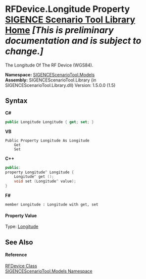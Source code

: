 # RFDevice.Longitude Property <a href="https://github.com/ObiWanLansi/SIGENCE-Scenario-Tool">SIGENCE Scenario Tool Library Home</a> _**\[This is preliminary documentation and is subject to change.\]**_

The Longitude Of The RF Device (WGS84).

**Namespace:**&nbsp;<a href="f93b21e6-e11a-5c2f-6a3f-e615945fd019.md">SIGENCEScenarioTool.Models</a><br />**Assembly:**&nbsp;SIGENCEScenarioTool.Library (in SIGENCEScenarioTool.Library.dll) Version: 1.5.0.0 (1.5)

## Syntax

**C#**<br />
``` C#
public Longitude Longitude { get; set; }
```

**VB**<br />
``` VB
Public Property Longitude As Longitude
	Get
	Set
```

**C++**<br />
``` C++
public:
property Longitude^ Longitude {
	Longitude^ get ();
	void set (Longitude^ value);
}
```

**F#**<br />
``` F#
member Longitude : Longitude with get, set

```


#### Property Value
Type: <a href="749ae69d-e9d0-c364-2437-b0646dc4afeb.md">Longitude</a>

## See Also


#### Reference
<a href="a824a6f0-dedb-4d3f-8139-8c48872258ae.md">RFDevice Class</a><br /><a href="f93b21e6-e11a-5c2f-6a3f-e615945fd019.md">SIGENCEScenarioTool.Models Namespace</a><br />